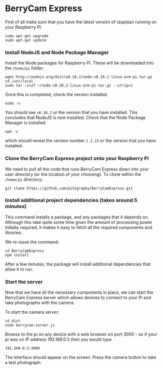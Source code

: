 BerryCam Express
================

First of all make sure that you have the latest version of raspbian running on your Raspberry Pi:

``` 
sudo apt-get upgrade
sudo apt-get update
```

### Install NodeJS and Node Package Manager

Install the Node packages for Raspberry Pi. These will be downloaded into the `/home/pi` folder:

```
wget http://nodejs.org/dist/v0.10.2/node-v0.10.2-linux-arm-pi.tar.gz
cd /usr/local
sudo tar -xvzf ~/node-v0.10.2-linux-arm-pi.tar.gz --strip=1
```

Once this is completed, check the version installed:

```
node -v
```

You should see `v0.10.2` or the version that you have installed. This concludes that NodeJS is now installed.
Check that the Node Package Manager is installed:

```
npm -v
```

which should reveal the version number `1.2.15` or the version that you have installed.


### Clone the BerryCam Express project onto your Raspberry Pi

We need to pull all the code that runs BerryCam Express down into your user directory (or the location of your choosing). To clone within the `/home/pi` directory:

```
git clone https://github.com/pitography/BerryCamExpress.git
```

### Install additional project dependencies (takes around 5 minutes)

This command installs a package, and any packages that it depends on. Although this take quite some time given the amount of processing power initially required, it makes it easy to fetch all the required components and libraries.

We re-issue the command:

```
cd BerryCamExpress
npm install
```

After a few minutes, the package will install additional dependencies that allow it to run.

### Start the server

Now that we have all the necessary components in place, we can start the BerryCam Express server which allows devices to connect to your Pi and take photographs with the camera.

To start the camera server:
```
cd dist
node berrycam-server.js
```

Browse to the pi on any device with a web browser on port 3000 - so if your pi was on IP address 192.168.0.5 then you would type 

```
192.168.0.5:3000
```

The interface should appear on the screen. Press the camera button to take a test photograph.

